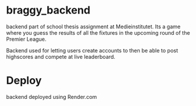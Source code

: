 # braggy_backend
backend part of school thesis assignment at Medieinstitutet. Its a game where you guess the results of all the fixtures in the upcoming round of the Premier League.

Backend used for letting users create accounts to then be able to post highscores and compete at live leaderboard.

# Deploy
backend deployed using Render.com

